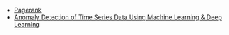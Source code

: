 
- [Pagerank](http://computationalculture.net/article/what_is_in_pagerank)
- [Anomaly Detection of Time Series Data Using Machine Learning & Deep Learning](https://www.xenonstack.com/blog/anomaly-detection-of-time-series-data-using-machine-learning-deep-learning)
